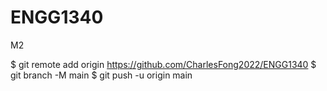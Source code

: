 # ENGG1340
M2

$ git remote add origin https://github.com/CharlesFong2022/ENGG1340
$ git branch -M main
$ git push -u origin main

